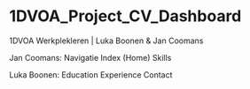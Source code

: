 # 1DVOA_Project_CV_Dashboard
1DVOA Werkplekleren | Luka Boonen &amp; Jan Coomans

Jan Coomans:
    Navigatie
    Index (Home)
    Skills

Luka Boonen:
    Education
    Experience
    Contact
